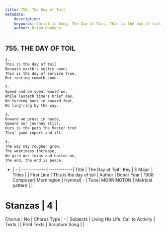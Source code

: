 ```yaml
---
title: 755. The Day of Toil
metadata:
    description: 
    keywords: Christ in Song, The Day of Toil, This is the day of toil, 
    author: Brian Onang'o
---
```



## 755. THE DAY OF TOIL

```txt
1.
This is the day of toil
Beneath earth's sultry noon;
This is the day of service true,
But resting cometh soon.

2.
Spend and be spent would we,
While lasteth time's brief day;
No turning back in coward fear,
No ling'ring by the way.

3.
Onward we press in haste,
Upward our journey still;
Ours is the path the Master trod
Thro' good report and ill.

4.
The way may rougher grow,
The weariness increase,
We gird our loins and hasten on,
The end, the end is peace.
```

- |   -  |
-------------|------------|
Title | The Day of Toil |
Key | E Major |
Titles |  |
First Line | This is the day of toil |
Author | Bonar
Year | 1908
Composer| Mornington |
Hymnal|  - |
Tune| MORNINGTON |
Metrical pattern | |
# Stanzas | 4 |
Chorus | No |
Chorus Type | - |
Subjects | Living His Life: Call to Activity |
Texts |  |
Print Texts | 
Scripture Song |  |
  
